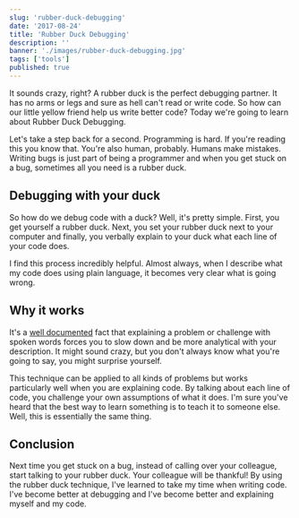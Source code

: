 ```yaml
---
slug: 'rubber-duck-debugging'
date: '2017-08-24'
title: 'Rubber Duck Debugging'
description: ''
banner: './images/rubber-duck-debugging.jpg'
tags: ['tools']
published: true
---
```


It sounds crazy, right? A rubber duck is the perfect debugging partner. It has no arms or legs and sure as hell can't read or write code. So how can our little yellow friend help us write better code? Today we're going to learn about Rubber Duck Debugging.

Let's take a step back for a second. Programming is hard. If you're reading this you know that. You're also human, probably. Humans make mistakes. Writing bugs is just part of being a programmer and when you get stuck on a bug, sometimes all you need is a rubber duck.

## Debugging with your duck

So how do we debug code with a duck? Well, it's pretty simple. First, you get yourself a rubber duck. Next, you set your rubber duck next to your computer and finally, you verbally explain to your duck what each line of your code does.

I find this process incredibly helpful. Almost always, when I describe what my code does using plain language, it becomes very clear what is going wrong.

## Why it works

It's a [well documented](http://www.bbc.com/capital/story/20170428-why-talking-to-yourself-is-the-first-sign-of-success) fact that explaining a problem or challenge with spoken words forces you to slow down and be more analytical with your description. It might sound crazy, but you don't always know what you're going to say, you might surprise yourself.

This technique can be applied to all kinds of problems but works particularly well when you are explaining code. By talking about each line of code, you challenge your own assumptions of what it does. I'm sure you've heard that the best way to learn something is to teach it to someone else. Well, this is essentially the same thing.

## Conclusion

Next time you get stuck on a bug, instead of calling over your colleague, start talking to your rubber duck. Your colleague will be thankful! By using the rubber duck technique, I've learned to take my time when writing code. I've become better at debugging and I've become better and explaining myself and my code.
